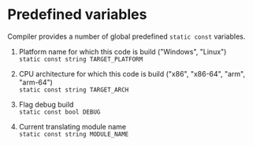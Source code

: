 # Predefined variables

Compiler provides a number of global predefined `static const` variables.



1. Platform name for which this code is build ("Windows", "Linux") \
`static const string TARGET_PLATFORM`

2. CPU architecture for which this code is build ("x86", "x86-64", "arm", "arm-64") \
`static const string TARGET_ARCH`

3. Flag debug build \
`static const bool DEBUG`

4. Current translating module name \
`static const string MODULE_NAME`

